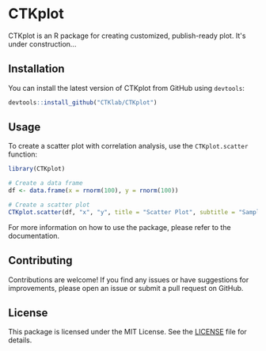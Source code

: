 # CTKplot

CTKplot is an R package for creating customized, publish-ready plot. It's under construction...

## Installation

You can install the latest version of CTKplot from GitHub using `devtools`:

```r
devtools::install_github("CTKlab/CTKplot")
```

## Usage

To create a scatter plot with correlation analysis, use the `CTKplot.scatter` function:

```r
library(CTKplot)

# Create a data frame
df <- data.frame(x = rnorm(100), y = rnorm(100))

# Create a scatter plot
CTKplot.scatter(df, "x", "y", title = "Scatter Plot", subtitle = "Sample Data")
```

For more information on how to use the package, please refer to the documentation.

## Contributing

Contributions are welcome! If you find any issues or have suggestions for improvements, please open an issue or submit a pull request on GitHub.

## License

This package is licensed under the MIT License. See the [LICENSE](LICENSE) file for details.
